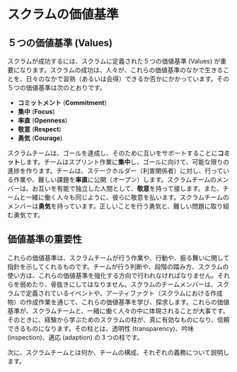 # スクラムの価値基準

## ５つの価値基準 (Values)

スクラムが成功するには、スクラムに定義された５つの価値基準 (Values) が重要になります。スクラムの成功は、人々が、これらの価値基準のなかで生きることを、日々のなかで習熟（あるいは会得）できるか否かにかかっています。その５つの価値基準は次のとおりです。

* **コミットメント** (**Commitment**)
* **集中** (**Focus**)
* **率直** (**Openness**)
* **敬意** (**Respect**)
* **勇気** (**Courage**)

スクラムチームは、ゴールを達成し、そのために互いをサポートすることに**コミット**します。チームはスプリント作業に**集中**し、ゴールに向けて、可能な限りの進捗を作ります。チームは、ステークホルダー（利害関係者）に対し、行っている作業や、難しい課題を**率直**に公開（オープン）します。スクラムチームのメンバーは、お互いを有能で独立した人間として、**敬意**を持って接します。また、チームと一緒に働く人々も同じように、彼らに敬意を払います。スクラムチームのメンバーは**勇気**を持っています。正しいことを行う勇気と、難しい問題に取り組む勇気です。

## 価値基準の重要性

これらの価値基準は、スクラムチームが行う作業や、行動や、振る舞いに関して指針を示してくれるものです。チームが行う判断や、段階の踏み方、スクラムの使い方は、これらの価値基準を強化する方向で行われなければなりません。それらを弱めたり、骨抜きにしてはなりません。スクラムのチームメンバーは、スクラムで定義されているイベントや、アーティファクト（スクラムにおける作成物）の作成作業を通じて、これらの価値基準を学び、探求します。これらの価値基準が、スクラムチームと、一緒に働く人々の中に体現されることが大事です。そのときに、経験から学ぶためのスクラムの柱が、真に有効なものになり、信頼できるものになります。その柱とは、透明性 (transparency)、吟味 (inspection)、適応 (adaption) の３つの柱です。

次に、スクラムチームとは何か、チームの構成、それぞれの義務について説明します。
